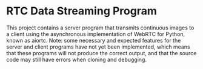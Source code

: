# RTC Data Streaming Program
This project contains a server program that transmits continuous images to a client using the asynchronous 
implementation of WebRTC for Python, known as aiortc. Note: some necessary and expected features for the 
server and client programs have not yet been implemented, which means that these programs will not produce
the correct output, and that the source code may still have errors when cloning and debugging.
